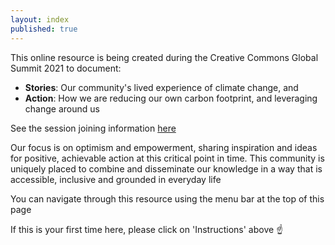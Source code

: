 ```yaml
---
layout: index
published: true
---
```


This online resource is being created during the Creative Commons Global Summit 2021 to document:
- **Stories**: Our community's lived experience of climate change, and
- **Action**: How we are reducing our own carbon footprint, and leveraging change around us

See the session joining information <a href="https://sched.co/lhJQ">here</a>

Our focus is on optimism and empowerment, sharing inspiration and ideas for positive, achievable action at this critical point in time.  This community is uniquely placed to combine and disseminate our knowledge in a way that is accessible, inclusive and grounded in everyday life

You can navigate through this resource using the menu bar at the top of this page 

If this is your first time here, please click on 'Instructions' above :point_up:
